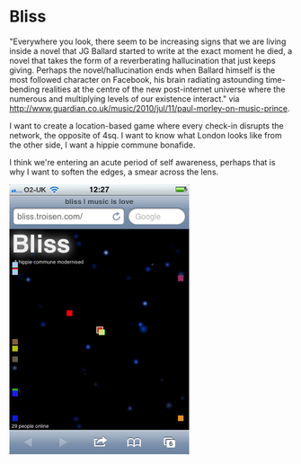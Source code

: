 # Bliss


"Everywhere you look, there seem to be increasing signs that we are living inside a novel that JG Ballard started to write at the exact moment he died, a novel that takes the form of a reverberating hallucination that just keeps giving. Perhaps the novel/hallucination ends when Ballard himself is the most followed character on Facebook, his brain radiating astounding time-bending realities at the centre of the new post-internet universe where the numerous and multiplying levels of our existence interact." via http://www.guardian.co.uk/music/2010/jul/11/paul-morley-on-music-prince.

I want to create a location-based game where every check-in disrupts the network, the opposite of 4sq. I want to know what London looks like from the other side, I want a hippie commune bonafide.

I think we're entering an acute period of self awareness, perhaps that is why I want to soften the edges, a smear across the lens.

![alt text](https://github.com/suttree/Bliss/blob/master/bliss.png?raw=true)
